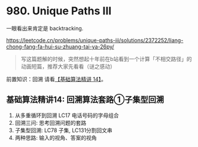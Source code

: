 # 980. Unique Paths III

一眼看出来肯定是 backtracking. 

https://leetcode.cn/problems/unique-paths-iii/solutions/2372252/liang-chong-fang-fa-hui-su-zhuang-tai-ya-26py/

> 写这篇题解的时候，突然想起十年前在b站看到一个计算「不相交路径」的 动画短篇，推荐大家先看看（谜之感动）

前置知识：回溯
请看[【基础算法精讲 14】](https://www.bilibili.com/video/BV1mG4y1A7Gu/?vd_source=eefa19ed1149679e6ec8d83a6f2eebcc)。

## 基础算法精讲14: 回溯算法套路①子集型回溯

1. 从多重循环到回溯 LC17 电话号码的字母组合
2. 回溯三问: 思考回溯问题的套路
3. 子集型回溯: LC78 子集, LC131分割回文串
4. 两种思路: 输入的视角、答案的视角

